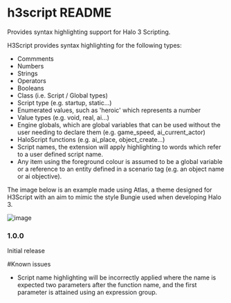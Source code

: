 # h3script README

Provides syntax highlighting support for Halo 3 Scripting.

H3Script provides syntax highlighting for the following types:

- Commments
- Numbers
- Strings
- Operators
- Booleans
- Class (i.e. Script / Global types)
- Script type (e.g. startup, static...)
- Enumerated values, such as 'heroic' which represents a number
- Value types (e.g. void, real, ai...)
- Engine globals, which are global variables that can be used without the user needing to declare them (e.g. game_speed, ai_current_actor)
- HaloScript functions (e.g. ai_place, object_create...)
- Script names, the extension will apply highlighting to words which refer to a user defined script name.
- Any item using the foreground colour is assumed to be a global variable or a reference to an entity defined in a scenario tag (e.g. an object name or ai objective). 

The image below is an example made using Atlas, a theme designed for H3Script with an aim to mimic the style Bungie used when developing Halo 3.

![image](https://user-images.githubusercontent.com/80323148/138737044-eba831d5-7c78-4e82-8e1e-ac934b1ff8d5.png)

### 1.0.0

Initial release

#Known issues

- Script name highlighting will be incorrectly applied where the name is expected two parameters after the function name, and the first parameter is attained using an expression group.

